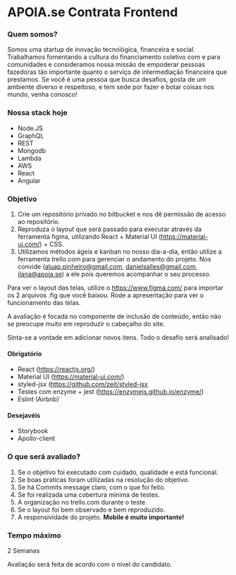 # APOIA.se Contrata Frontend

### Quem somos?

Somos uma startup de inovação tecnológica, financeira e social. Trabalhamos fomentando a cultura do financiamento coletivo com e para comunidades e consideramos nossa missão de empoderar pessoas fazedoras tão importante quanto o serviço de intermediação financeira que prestamos. Se você é uma pessoa que busca desafios, gosta de um ambiente diverso e respeitoso, e tem sede por fazer e botar coisas nos mundo, venha conosco!

### Nossa stack hoje

- Node.JS
- GraphQL
- REST
- Mongodb
- Lambda
- AWS
- React
- Angular

### Objetivo

1. Crie um repositório privado no bitbucket e nos dê permissão de acesso ao repositório.
2. Reproduza o layout que será passado para executar através da ferramenta figma, utilizando React + Material UI (https://material-ui.com/) + CSS.
3. Utilizamos métodos ágeis e kanban no nosso dia-a-dia, então utilize a ferramenta trello.com para gerenciar o andamento do projeto. Nos convide (aluap.pinheiro@gmail.com, danielsalles@gmail.com, ilana@apoia.se) a ele pois queremos acompanhar o seu processo.

Para ver o layout das telas, utilize o https://www.figma.com/ para importar os 2 arquivos .fig que você baixou. Rode a apresentação para ver o funcionamento das telas.

A avaliação é focada no componente de inclusão de conteúdo, então não se preocupe muito em reproduzir o cabeçalho do site.

Sinta-se a vontade em adicionar novos itens. Todo o desafio será analisado!


#### Obrigatório

- React (https://reactjs.org/)
- Material UI (https://material-ui.com/)
- styled-jsx (https://github.com/zeit/styled-jsx
- Testes com enzyme + jest (https://enzymejs.github.io/enzyme/)
- Eslint (Airbnb)

#### Desejavéis
- Storybook
- Apollo-client

### O que será avaliado?

1. Se o objetivo foi executado com cuidado, qualidade e está funcional.
2. Se boas praticas foram utilizadas na resolução do objetivo.
3. Se há Commits message claro, com o que foi feito.
4. Se foi realizada uma cobertura minima de testes.
5. A organização no trello.com durante o teste.
6. Se o layout foi bem observado e bem reproduzido.
7. A responsividade do projeto. **Mobile é muito importante!**


### Tempo máximo
2 Semanas

Avaliação será feita de acordo com o nível do candidato.
